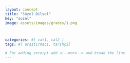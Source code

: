 ```yaml
---
layout: concept
title: "Sözel Dilsel"
key: "sozel"
image: assets/images/grades/1.png



categories: #[ cat1, cat2 ]
tags: #[ araştırmacı, tarihçi]

# For adding excerpt add <!--more--> and break the line
---
```



 
<!--more-->


